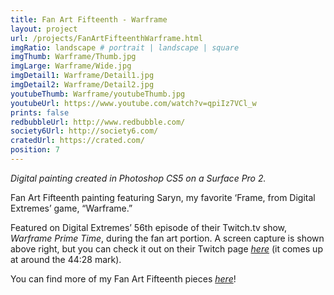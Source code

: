 ```yaml
---
title: Fan Art Fifteenth - Warframe
layout: project
url: /projects/FanArtFifteenthWarframe.html
imgRatio: landscape # portrait | landscape | square
imgThumb: Warframe/Thumb.jpg
imgLarge: Warframe/Wide.jpg
imgDetail1: Warframe/Detail1.jpg
imgDetail2: Warframe/Detail2.jpg
youtubeThumb: Warframe/youtubeThumb.jpg
youtubeUrl: https://www.youtube.com/watch?v=qpiIz7VCl_w
prints: false
redbubbleUrl: http://www.redbubble.com/
society6Url: http://society6.com/
cratedUrl: https://crated.com/
position: 7
---
```

*Digital painting created in Photoshop CS5 on a Surface Pro 2.*

Fan Art Fifteenth painting featuring Saryn, my favorite ‘Frame,
 from Digital Extremes’ game, “Warframe.”

 Featured on Digital Extremes’ 56th episode of their Twitch.tv show, *Warframe
  Prime Time*, during the fan art portion. A screen capture is shown above
  right, but you can check it out on
   their Twitch page [*here*](http://www.twitch.tv/warframe/b/611563827) (it comes up at around the 44:28 mark). 

You can find more of my Fan Art Fifteenth pieces [*here*](http://alyssamay-art.tumblr.com/tagged/fan-art-fifteenth)! 